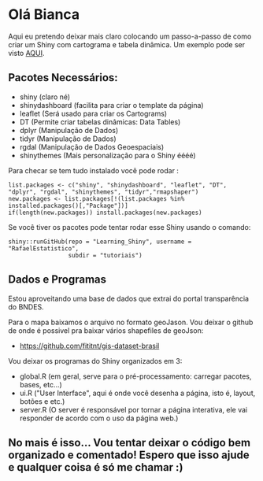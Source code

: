 Olá Bianca
===

Aqui eu pretendo deixar mais claro colocando um passo-a-passo de como criar um Shiny com cartograma e tabela dinâmica. Um exemplo pode ser visto [AQUI](https://rafa-est.shinyapps.io/01-BNDES/).

## Pacotes Necessários:
+ shiny 		(claro né)
+ shinydashboard 	(facilita para criar o template da página)
+ leaflet		(Será usado para criar os Cartograms)
+ DT			(Permite criar tabelas dinâmicas: Data Tables)
+ dplyr 		(Manipulação de Dados)
+ tidyr 		(Manipulação de Dados)
+ rgdal			(Manipulação de Dados Geoespaciais)
+ shinythemes		(Mais personalização para o Shiny éééé)

Para checar se tem tudo instalado você pode rodar :


```
list.packages <- c("shiny", "shinydashboard", "leaflet", "DT", "dplyr", "rgdal", "shinythemes", "tidyr","rmapshaper")
new.packages <- list.packages[!(list.packages %in% installed.packages()[,"Package"])]
if(length(new.packages)) install.packages(new.packages)
```

Se você tiver os pacotes pode tentar rodar esse Shiny usando o comando:
```
shiny::runGitHub(repo = "Learning_Shiny", username = "RafaelEstatistico", 
                 subdir = "tutoriais")
```

## Dados e Programas
Estou aproveitando uma base de dados que extrai do portal transparência do BNDES.

Para o mapa baixamos o arquivo no formato geoJason. Vou deixar o github de onde é possivel pra baixar vários shapefiles de geoJson:
+ https://github.com/fititnt/gis-dataset-brasil

Vou deixar os programas do Shiny organizados em 3:
+ global.R	(em geral, serve para o pré-processamento: carregar pacotes, bases, etc...)
+ ui.R		("User Interface", aqui é onde você desenha a página, isto é, layout, botões e etc.)
+ server.R	(O server é responsável por tornar a página interativa, ele vai responder de acordo com o uso da página web.)

No mais é isso... Vou tentar deixar o código bem organizado e comentado! 
Espero que isso ajude e qualquer coisa é só me chamar :)
-----
